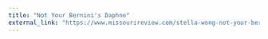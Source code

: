 ```yaml
---
title: "Not Your Bernini's Daphne"
external_link: "https://www.missourireview.com/stella-wong-not-your-berninis-daphne/"
---
```

